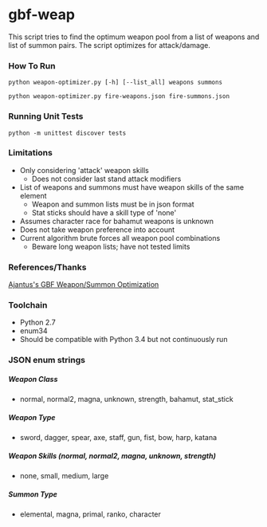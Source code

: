 # gbf-weap
This script tries to find the optimum weapon pool from a list of weapons and
list of summon pairs. The script optimizes for attack/damage.

### How To Run
`python weapon-optimizer.py [-h] [--list_all] weapons summons`

`python weapon-optimizer.py fire-weapons.json fire-summons.json`

### Running Unit Tests
`python -m unittest discover tests`

### Limitations
* Only considering 'attack' weapon skills
  * Does not consider last stand attack modifiers
* List of weapons and summons must have weapon skills of the same element
  * Weapon and summon lists must be in json format
  * Stat sticks should have a skill type of 'none'
* Assumes character race for bahamut weapons is unknown
* Does not take weapon preference into account
* Current algorithm brute forces all weapon pool combinations
  * Beware long weapon lists; have not tested limits

### References/Thanks
[Ajantus's GBF Weapon/Summon Optimization](http://gbf-english.proboards.com/thread/595/#6)

### Toolchain
* Python 2.7
* enum34
* Should be compatible with Python 3.4 but not continuously run

### JSON enum strings
##### Weapon Class
* normal, normal2, magna, unknown, strength, bahamut, stat_stick

##### Weapon Type
* sword, dagger, spear, axe, staff, gun, fist, bow, harp, katana

##### Weapon Skills (normal, normal2, magna, unknown, strength)
* none, small, medium, large

##### Summon Type
* elemental, magna, primal, ranko, character


